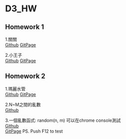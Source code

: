 # D3_HW

## Homework 1
1.關關  
  [Github](https://github.com/AaronCHH/D3_HW/blob/gh-pages/hw01/hw01_1/index.html)
	[GitPage](https://aaronchh.github.io/D3_HW/hw01/hw01_1/)

2.小王子  
  [Github](https://github.com/AaronCHH/D3_HW/blob/gh-pages/hw01/hw01_2/index.html)
	[GitPage](https://aaronchh.github.io/D3_HW/hw01/hw01_2/) 

## Homework 2
1.瑪麗水管  
  [Github](https://github.com/AaronCHH/D3_HW/tree/gh-pages/hw02/hw02_1/index.html)
	[GitPage](https://aaronchh.github.io/D3_HW/hw02/hw02_1/) 

2.N~M之間的亂數  
  [Github](https://github.com/AaronCHH/D3_HW/tree/gh-pages/hw02/hw02_2/rand.js)

3.一個亂數函式: random(n, m) 可以在chrome console測試  
  [Github](https://github.com/AaronCHH/D3_HW/tree/gh-pages/hw02/hw02_3/script.js)  
	[GitPage](https://aaronchh.github.io/D3_HW/hw02/hw02_3/) PS. Push F12 to test     
